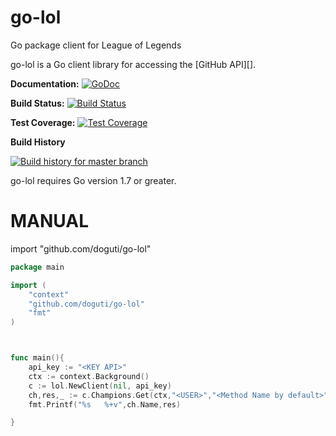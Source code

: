 # go-lol
Go package client for League of Legends


go-lol is a Go client library for accessing the [GitHub API][].

**Documentation:** [![GoDoc](https://godoc.org/github.com/doguti/go-lol/github?status.svg)](https://godoc.org/github.com/doguti/go-lol/github)

**Build Status:** [![Build Status](https://travis-ci.org/doguti/go-lol.svg?branch=master)](https://travis-ci.org/doguti/go-lol)

**Test Coverage:** [![Test Coverage](https://coveralls.io/repos/github/doguti/go-lol/badge.svg?branch=master)](https://coveralls.io/github/doguti/go-lol?branch=master)

**Build History**

[![Build history for master branch](https://buildstats.info/travisci/chart/doguti/go-lol?branch=master&buildCount=50)](https://travis-ci.org/doguti/go-lol/branches)

go-lol requires Go version 1.7 or greater.


# MANUAL


import "github.com/doguti/go-lol"

```go
package main

import (
	"context"
	"github.com/doguti/go-lol"
	"fmt"
)



func main(){
	api_key := "<KEY API>"
	ctx := context.Background()
	c := lol.NewClient(nil, api_key)
	ch,res,_ := c.Champions.Get(ctx,"<USER>","<Method Name by default>")
	fmt.Printf("%s   %+v",ch.Name,res)

}
```